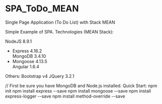 # SPA_ToDo_MEAN
Single Page Application (To Do List) with Stack MEAN

Simple Example of SPA.
Technologies (MEAN Stack):

NodeJS 8.9.1 <br>
- Express 4.16.2 <br>
MongoDB 3.4.10 <br>
- Mongoose 4.13.5 <br>
Angular 1.6.4 <br>

Others:
Bootstrap v4
JQuery 3.2.1


// First be sure you have MongoDB and Node.js installed.
Quick Start: 
  npm init
  npm install express --save
  npm install mongoose --save
  npm install express-logger --save
  npm install method-override --save
